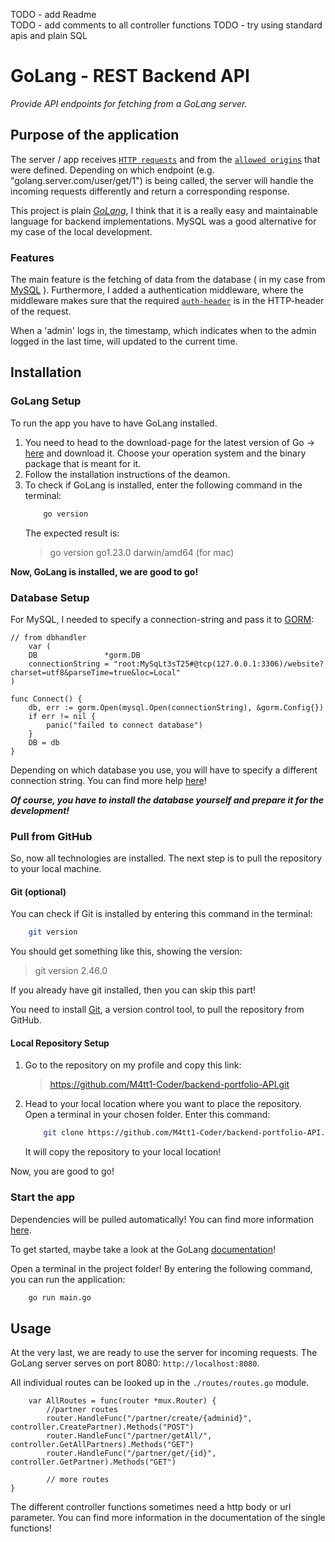 TODO - add Readme  
TODO - add comments to all controller functions
TODO - try using standard apis and plain SQL

# GoLang - REST Backend API

_Provide API endpoints for fetching from a GoLang server._

## Purpose of the application

The server / app receives [`HTTP requests`](https://developer.mozilla.org/en-US/docs/Web/HTTP/Methods) and from the [`allowed origins`](https://developer.mozilla.org/en-US/docs/Web/HTTP/CORS) that were defined. Depending on which endpoint (e.g. "golang.server.com/user/get/1") is being called, the server will handle the incoming requests differently and return a corresponding response.

This project is plain [_GoLang_](https://go.dev/), I think that it is a really easy and maintainable language for backend implementations. MySQL was a good alternative for my case of the local development.

### Features

The main feature is the fetching of data from the database ( in my case from [MySQL](https://www.mysql.com/) ). Furthermore, I added a authentication middleware, where the middleware makes sure that the required [`auth-header`](https://developer.mozilla.org/en-US/docs/Web/HTTP/Headers/Authorization) is in the HTTP-header of the request.

When a 'admin' logs in, the timestamp, which indicates when to the admin logged in the last time, will updated to the current time.  

## Installation

### GoLang Setup

To run the app you have to have GoLang installed.

1. You need to head to the download-page for the latest version of Go -> [here](https://go.dev/doc/install) and download it. Choose your operation system and the binary package that is meant for it.
2. Follow the installation instructions of the deamon.
3. To check if GoLang is installed, enter the following command in the terminal:
    ```bash
        go version
    ```
    The expected result is: 
    > go version go1.23.0 darwin/amd64 (for mac)

**Now, GoLang is installed, we are good to go!**

### Database Setup

For MySQL, I needed to specify a connection-string and pass it to [GORM](https://gorm.io/index.html): 

```golang
// from dbhandler
    var (
	DB               *gorm.DB
	connectionString = "root:MySqLt3sT25#@tcp(127.0.0.1:3306)/website?charset=utf8&parseTime=true&loc=Local"
) 

func Connect() {
	db, err := gorm.Open(mysql.Open(connectionString), &gorm.Config{})
	if err != nil {
		panic("failed to connect database")
	}
	DB = db
}
```

Depending on which database you use, you will have to specify a different connection string. You can find more help [here](https://gorm.io/docs/connecting_to_the_database.html)!

**_Of course, you have to install the database yourself and prepare it for the development!_**

### Pull from GitHub

So, now all technologies are installed. The next step is to pull the repository to your local machine. 

#### Git (optional)

You can check if Git is installed by entering this command in the terminal:
```bash
    git version
```

You should get something like this, showing the version:
> git version 2.46.0

If you already have git installed, then you can skip this part!

You need to install [Git](https://git-scm.com/), a version control tool, to pull the repository from GitHub. 

#### Local Repository Setup

1. Go to the repository on my profile and copy this link:
   > https://github.com/M4tt1-Coder/backend-portfolio-API.git

2. Head to your local location where you want to place the repository. Open a terminal in your chosen folder. Enter this command:
    ```bash
        git clone https://github.com/M4tt1-Coder/backend-portfolio-API.git
    ```
    It will copy the repository to your local location!

Now, you are good to go!

### Start the app

Dependencies will be pulled automatically! You can find more information [here](https://go.dev/doc/modules/managing-dependencies).

To get started, maybe take a look at the GoLang [documentation](https://go.dev/doc/tutorial/getting-started)!

Open a terminal in the project folder!
By entering the following command, you can run the application:
```bash
    go run main.go
```

## Usage

At the very last, we are ready to use the server for incoming requests. The GoLang server serves on port 8080: `http://localhost:8080`. 

All individual routes can be looked up in the `./routes/routes.go` module.
```golang
    var AllRoutes = func(router *mux.Router) {
	    //partner routes
	    router.HandleFunc("/partner/create/{adminid}", controller.CreatePartner).Methods("POST")
	    router.HandleFunc("/partner/getAll/", controller.GetAllPartners).Methods("GET")
	    router.HandleFunc("/partner/get/{id}", controller.GetPartner).Methods("GET")

        // more routes
}
```

The different controller functions sometimes need a http body or url parameter. You can find more information in the documentation of the single functions!
